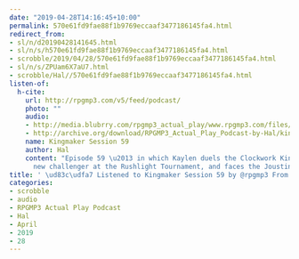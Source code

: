 ```yaml
---
date: "2019-04-28T14:16:45+10:00"
permalink: 570e61fd9fae88f1b9769eccaaf3477186145fa4.html
redirect_from:
- sl/n/d20190428141645.html
- sl/n/s/h570e61fd9fae88f1b9769eccaaf3477186145fa4.html
- scrobble/2019/04/28/570e61fd9fae88f1b9769eccaaf3477186145fa4.html
- sl/n/s/ZPUam6X7aU7.html
- scrobble/Hal//570e61fd9fae88f1b9769eccaaf3477186145fa4.html
listen-of:
  h-cite:
    url: http://rpgmp3.com/v5/feed/podcast/
    photo: ""
    audio:
    - http://media.blubrry.com/rpgmp3_actual_play/www.rpgmp3.com/files/game_recordings/Sugar_Fuelled_Gamers/kingmaker_session_59.mp3
    - http://archive.org/download/RPGMP3_Actual_Play_Podcast-by-Hal/kingmaker_session_59.mp3
    name: Kingmaker Session 59
    author: Hal
    content: "Episode 59 \u2013 in which Kaylen duels the Clockwork King, meets a
      new challenger at the Rushlight Tournament, and faces the Jousting Qualifiers."
title: ' \ud83c\udfa7 Listened to Kingmaker Session 59 by @rpgmp3 From #RPGMP3ActualPlayPodcast'
categories:
- scrobble
- audio
- RPGMP3 Actual Play Podcast
- Hal
- April
- 2019
- 28
---
```


